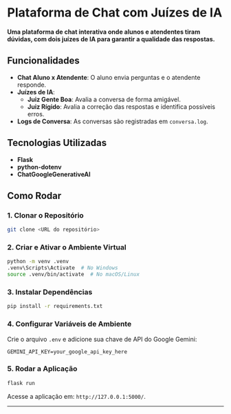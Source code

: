 
# Plataforma de Chat com Juízes de IA

**Uma plataforma de chat interativa onde alunos e atendentes tiram dúvidas, com dois juízes de IA para garantir a qualidade das respostas.**

## Funcionalidades
- **Chat Aluno x Atendente**: O aluno envia perguntas e o atendente responde.
- **Juízes de IA**:
  - **Juiz Gente Boa**: Avalia a conversa de forma amigável.
  - **Juiz Rígido**: Avalia a correção das respostas e identifica possíveis erros.
- **Logs de Conversa**: As conversas são registradas em `conversa.log`.

## Tecnologias Utilizadas
- **Flask**
- **python-dotenv**
- **ChatGoogleGenerativeAI**

## Como Rodar

### 1. Clonar o Repositório

```bash
git clone <URL do repositório>
```

### 2. Criar e Ativar o Ambiente Virtual

```bash
python -m venv .venv
.venv\Scripts\Activate  # No Windows
source .venv/bin/activate  # No macOS/Linux
```

### 3. Instalar Dependências

```bash
pip install -r requirements.txt
```

### 4. Configurar Variáveis de Ambiente

Crie o arquivo `.env` e adicione sua chave de API do Google Gemini:

```
GEMINI_API_KEY=your_google_api_key_here
```

### 5. Rodar a Aplicação

```bash
flask run
```

Acesse a aplicação em: `http://127.0.0.1:5000/`.

---